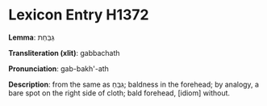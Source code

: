 # Lexicon Entry H1372

**Lemma**: גַּבַּחַת

**Transliteration (xlit)**: gabbachath

**Pronunciation**: gab-bakh'-ath

**Description**:
from the same as גִּבֵּחַ; baldness in the forehead; by analogy, a bare spot on the right side of cloth; bald forehead, [idiom] without.
